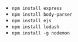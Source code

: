 - `npm install express`
- `npm install body-parser`
- `npm install ejs`
- `npm install lodash`
- `npm install -g nodemon`
